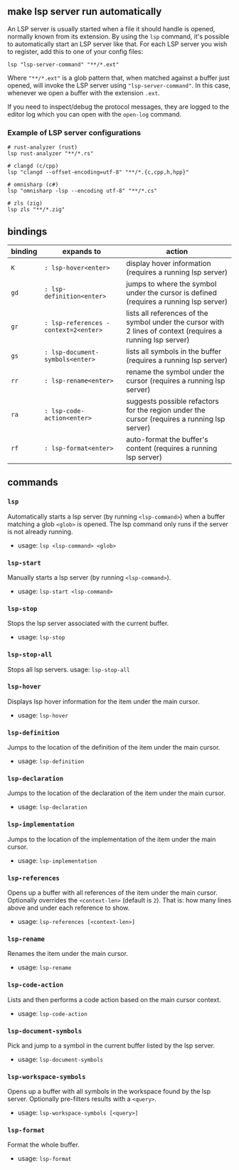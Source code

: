 ## make lsp server run automatically
An LSP server is usually started when a file it should handle is opened, normally known from its extension.
By using the `lsp` command, it's possible to automatically start an LSP server like that.
For each LSP server you wish to register, add this to one of your config files:
```
lsp "lsp-server-command" "**/*.ext"
```
Where `"**/*.ext"` is a glob pattern that, when matched against a buffer just opened,
will invoke the LSP server using `"lsp-server-command"`.
In this case, whenever we open a buffer with the extension `.ext`.

If you need to inspect/debug the protocol messages, they are logged to the editor log which you can open with the `open-log` command.

### Example of LSP server configurations

```
# rust-analyzer (rust)
lsp rust-analyzer "**/*.rs"

# clangd (c/cpp)
lsp "clangd --offset-encoding=utf-8" "**/*.{c,cpp,h,hpp}"

# omnisharp (c#)
lsp "omnisharp -lsp --encoding utf-8" "**/*.cs"

# zls (zig)
lsp zls "**/*.zig"
```

## bindings

| binding | expands to | action |
| --- | --- | --- |
| `K` | `: lsp-hover<enter>` | display hover information (requires a running lsp server) |
| `gd` | `: lsp-definition<enter>` | jumps to where the symbol under the cursor is defined (requires a running lsp server) |
| `gr` | `: lsp-references -context=2<enter>` | lists all references of the symbol under the cursor with 2 lines of context (requires a running lsp server) |
| `gs` | `: lsp-document-symbols<enter>` | lists all symbols in the buffer (requires a running lsp server) |
| `rr` | `: lsp-rename<enter>` | rename the symbol under the cursor (requires a running lsp server) |
| `ra` | `: lsp-code-action<enter>` | suggests possible refactors for the region under the cursor (requires a running lsp server) |
| `rf` | `: lsp-format<enter>` | auto-format the buffer's content (requires a running lsp server) |

## commands

### `lsp`
Automatically starts a lsp server (by running `<lsp-command>`) when a buffer matching a glob `<glob>` is opened.
The lsp command only runs if the server is not already running.
- usage: `lsp <lsp-command> <glob>`

### `lsp-start`
Manually starts a lsp server (by running `<lsp-command>`).
- usage: `lsp-start <lsp-command>`

### `lsp-stop`
Stops the lsp server associated with the current buffer.
- usage: `lsp-stop`

### `lsp-stop-all`
Stops all lsp servers.
usage: `lsp-stop-all`

### `lsp-hover`
Displays lsp hover information for the item under the main cursor.
- usage: `lsp-hover`

### `lsp-definition`
Jumps to the location of the definition of the item under the main cursor.
- usage: `lsp-definition`

### `lsp-declaration`
Jumps to the location of the declaration of the item under the main cursor.
- usage: `lsp-declaration`

### `lsp-implementation`
Jumps to the location of the implementation of the item under the main cursor.
- usage: `lsp-implementation`

### `lsp-references`
Opens up a buffer with all references of the item under the main cursor.
Optionally overrides the `<context-len>` (default is `2`). That is: how many lines above and under each reference to show.
- usage: `lsp-references [<context-len>]`

### `lsp-rename`
Renames the item under the main cursor.
- usage: `lsp-rename`

### `lsp-code-action`
Lists and then performs a code action based on the main cursor context.
- usage: `lsp-code-action`

### `lsp-document-symbols`
Pick and jump to a symbol in the current buffer listed by the lsp server.
- usage: `lsp-document-symbols`

### `lsp-workspace-symbols`
Opens up a buffer with all symbols in the workspace found by the lsp server.
Optionally pre-filters results with a `<query>`.
- usage: `lsp-workspace-symbols [<query>]`

### `lsp-format`
Format the whole buffer.
- usage: `lsp-format`

